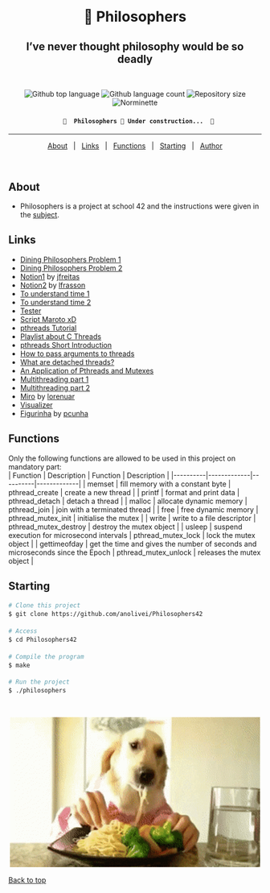   &#xa0;

<h1 align="center"> 🍝 Philosophers </h1>

<h2 align="center">I’ve never thought philosophy would be so deadly </h2>
<br>
<p align="center">

  <img alt="Github top language" src="https://img.shields.io/github/languages/top/anolivei/Philosophers42?color=3de069">

  <img alt="Github language count" src="https://img.shields.io/github/languages/count/anolivei/Philosophers42?color=3de069">

  <img alt="Repository size" src="https://img.shields.io/github/repo-size/anolivei/Philosophers42?color=3de069">

  <img alt="Norminette" src="https://github.com/anolivei/Philosophers42/actions/workflows/norminette.yml/badge.svg?event=push">

</p>

<h4 align="center">

	  🚧  Philosophers 🍝 Under construction...  🚧

</h4> 

<hr>

<p align="center">
  <a href="#about">About</a> &#xa0; | &#xa0; 
  <a href="#links">Links</a> &#xa0; | &#xa0;
  <a href="#functions">Functions</a> &#xa0; | &#xa0;
  <a href="#starting">Starting</a> &#xa0; | &#xa0;
  <a href="https://github.com/anolivei" target="_blank">Author</a>
</p>

<br>

## About ##

-  Philosophers is a project at school 42 and the instructions were given in the [subject](https://github.com/anolivei/Philosophers42/blob/main/subject.pdf).


## Links ##
- [Dining Philosophers Problem 1](https://www.youtube.com/watch?v=NbwbQQB7xNQ)
- [Dining Philosophers Problem 2](https://www.youtube.com/watch?v=trdXKhWAGdg)
- [Notion1](https://www.notion.so/Philosophers-2b872948598e4f0cba91c66d8b5ba821) by [jfreitas](https://github.com/joycemacksuele)
- [Notion2](https://grizzly-muenster-737.notion.site/Philosophers-55c385e0a6224d629c86231821e3ce10) by [lfrasson](https://github.com/laisarena)
- [To understand time 1](https://github.com/laisarena)
- [To understand time 2](https://stackoverflow.com/questions/60932647/gettimeofday-why-use-both-seconds-and-microseconds)
- [Tester](https://github.com/GOAT095/philosophers-tester)
- [Script Maroto xD](https://github.com/GOAT095/philosophers-tester/blob/master/delay_o_meter.py)
- [pthreads Tutorial](https://randu.org/tutorials/threads/)
- [Playlist about C Threads](https://www.youtube.com/watch?v=d9s_d28yJq0&list=PLfqABt5AS4FmuQf70psXrsMLEDQXNkLq2)
- [pthreads Short Introduction](https://www.youtube.com/watch?v=d9s_d28yJq0)
- [How to pass arguments to threads](https://www.youtube.com/watch?v=HDohXvS6UIk)
- [What are detached threads?](https://www.youtube.com/watch?v=-i8Kzuwr4T4)
- [An Application of Pthreads and Mutexes](http://files.kipr.org/gcer/2009/proceedings/Myers_ApplicationPthreads.pdf)
- [Multithreading part 1](https://www.youtube.com/watch?v=GNw3RXr-VJk)
- [Multithreading part 2](https://www.youtube.com/watch?v=sDLQWivf1-I)
- [Miro](https://miro.com/app/board/o9J_l0AjIkc=/) by [lorenuar](https://github.com/lorenuars19)
- [Visualizer](https://nafuka11.github.io/philosophers-visualizer/)
- [Figurinha](https://excalidraw.com/#json=6229317793087488,Xvs-N9yiAj1uWS7JCOepZQ) by [pcunha](https://github.com/PCC19)

## Functions ##

Only the following functions are allowed to be used in this project on mandatory part:<br>
| Function | Description | Function | Description |
|----------|-------------|----------|-------------|
| memset | fill memory with a constant byte | pthread_create | create a new thread |
| printf | format and print data | pthread_detach | detach a thread |
| malloc | allocate dynamic memory | pthread_join | join with a terminated thread |
| free | free dynamic memory | pthread_mutex_init | initialise the mutex |
| write | write to a file descriptor | pthread_mutex_destroy | destroy the mutex object |
| usleep | suspend execution for microsecond intervals | pthread_mutex_lock | lock the mutex object |
| gettimeofday |  get the time and gives the number of seconds and microseconds since the Epoch | pthread_mutex_unlock | releases the mutex object |

## Starting ##

```bash
# Clone this project
$ git clone https://github.com/anolivei/Philosophers42

# Access
$ cd Philosophers42

# Compile the program
$ make

# Run the project
$ ./philosophers

```

&#xa0;

<div align="center" id="top"> 
  <img src="./.github/app.gif" alt="Gh_philosophers" />
</div>

<a href="#top">Back to top</a><br>
